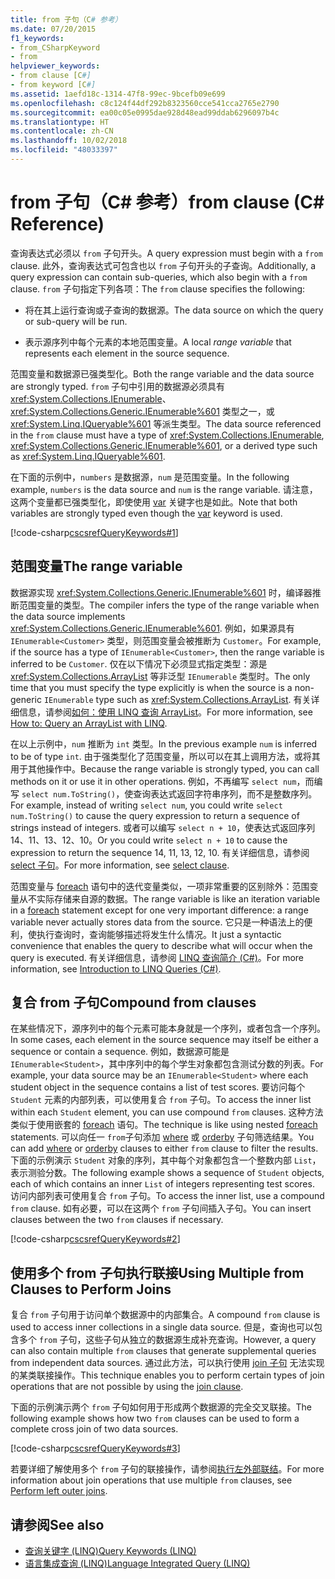 ```yaml
---
title: from 子句（C# 参考）
ms.date: 07/20/2015
f1_keywords:
- from_CSharpKeyword
- from
helpviewer_keywords:
- from clause [C#]
- from keyword [C#]
ms.assetid: 1aefd18c-1314-47f8-99ec-9bcefb09e699
ms.openlocfilehash: c8c124f44df292b8323560cce541cca2765e2790
ms.sourcegitcommit: ea00c05e0995dae928d48ead99ddab6296097b4c
ms.translationtype: HT
ms.contentlocale: zh-CN
ms.lasthandoff: 10/02/2018
ms.locfileid: "48033397"
---
```

# <a name="from-clause-c-reference"></a><span data-ttu-id="d9ebf-102">from 子句（C# 参考）</span><span class="sxs-lookup"><span data-stu-id="d9ebf-102">from clause (C# Reference)</span></span>

<span data-ttu-id="d9ebf-103">查询表达式必须以 `from` 子句开头。</span><span class="sxs-lookup"><span data-stu-id="d9ebf-103">A query expression must begin with a `from` clause.</span></span> <span data-ttu-id="d9ebf-104">此外，查询表达式可包含也以 `from` 子句开头的子查询。</span><span class="sxs-lookup"><span data-stu-id="d9ebf-104">Additionally, a query expression can contain sub-queries, which also begin with a `from` clause.</span></span> <span data-ttu-id="d9ebf-105">`from` 子句指定下列各项：</span><span class="sxs-lookup"><span data-stu-id="d9ebf-105">The `from` clause specifies the following:</span></span>

- <span data-ttu-id="d9ebf-106">将在其上运行查询或子查询的数据源。</span><span class="sxs-lookup"><span data-stu-id="d9ebf-106">The data source on which the query or sub-query will be run.</span></span>

- <span data-ttu-id="d9ebf-107">表示源序列中每个元素的本地范围变量。</span><span class="sxs-lookup"><span data-stu-id="d9ebf-107">A local *range variable* that represents each element in the source sequence.</span></span>

<span data-ttu-id="d9ebf-108">范围变量和数据源已强类型化。</span><span class="sxs-lookup"><span data-stu-id="d9ebf-108">Both the range variable and the data source are strongly typed.</span></span> <span data-ttu-id="d9ebf-109">`from` 子句中引用的数据源必须具有 <xref:System.Collections.IEnumerable>、<xref:System.Collections.Generic.IEnumerable%601> 类型之一，或 <xref:System.Linq.IQueryable%601> 等派生类型。</span><span class="sxs-lookup"><span data-stu-id="d9ebf-109">The data source referenced in the `from` clause must have a type of <xref:System.Collections.IEnumerable>, <xref:System.Collections.Generic.IEnumerable%601>, or a derived type such as <xref:System.Linq.IQueryable%601>.</span></span>

<span data-ttu-id="d9ebf-110">在下面的示例中，`numbers` 是数据源，`num` 是范围变量。</span><span class="sxs-lookup"><span data-stu-id="d9ebf-110">In the following example, `numbers` is the data source and `num` is the range variable.</span></span> <span data-ttu-id="d9ebf-111">请注意，这两个变量都已强类型化，即使使用 [var](var.md) 关键字也是如此。</span><span class="sxs-lookup"><span data-stu-id="d9ebf-111">Note that both variables are strongly typed even though the [var](var.md) keyword is used.</span></span>

[!code-csharp[cscsrefQueryKeywords#1](~/samples/snippets/csharp/VS_Snippets_VBCSharp/CsCsrefQueryKeywords/CS/From.cs#1)]

## <a name="the-range-variable"></a><span data-ttu-id="d9ebf-112">范围变量</span><span class="sxs-lookup"><span data-stu-id="d9ebf-112">The range variable</span></span>

<span data-ttu-id="d9ebf-113">数据源实现 <xref:System.Collections.Generic.IEnumerable%601> 时，编译器推断范围变量的类型。</span><span class="sxs-lookup"><span data-stu-id="d9ebf-113">The compiler infers the type of the range variable when the data source implements <xref:System.Collections.Generic.IEnumerable%601>.</span></span> <span data-ttu-id="d9ebf-114">例如，如果源具有 `IEnumerable<Customer>` 类型，则范围变量会被推断为 `Customer`。</span><span class="sxs-lookup"><span data-stu-id="d9ebf-114">For example, if the source has a type of `IEnumerable<Customer>`, then the range variable is inferred to be `Customer`.</span></span> <span data-ttu-id="d9ebf-115">仅在以下情况下必须显式指定类型：源是 <xref:System.Collections.ArrayList> 等非泛型 `IEnumerable` 类型时。</span><span class="sxs-lookup"><span data-stu-id="d9ebf-115">The only time that you must specify the type explicitly is when the source is a non-generic `IEnumerable` type such as <xref:System.Collections.ArrayList>.</span></span> <span data-ttu-id="d9ebf-116">有关详细信息，请参阅[如何：使用 LINQ 查询 ArrayList](../../programming-guide/concepts/linq/how-to-query-an-arraylist-with-linq.md)。</span><span class="sxs-lookup"><span data-stu-id="d9ebf-116">For more information, see [How to: Query an ArrayList with LINQ](../../programming-guide/concepts/linq/how-to-query-an-arraylist-with-linq.md).</span></span>

<span data-ttu-id="d9ebf-117">在以上示例中，`num` 推断为 `int` 类型。</span><span class="sxs-lookup"><span data-stu-id="d9ebf-117">In the previous example `num` is inferred to be of type `int`.</span></span> <span data-ttu-id="d9ebf-118">由于强类型化了范围变量，所以可以在其上调用方法，或将其用于其他操作中。</span><span class="sxs-lookup"><span data-stu-id="d9ebf-118">Because the range variable is strongly typed, you can call methods on it or use it in other operations.</span></span> <span data-ttu-id="d9ebf-119">例如，不再编写 `select num`，而编写 `select num.ToString()`，使查询表达式返回字符串序列，而不是整数序列。</span><span class="sxs-lookup"><span data-stu-id="d9ebf-119">For example, instead of writing `select num`, you could write `select num.ToString()` to cause the query expression to return a sequence of strings instead of integers.</span></span> <span data-ttu-id="d9ebf-120">或者可以编写 `select n + 10`，使表达式返回序列 14、11、13、12、10。</span><span class="sxs-lookup"><span data-stu-id="d9ebf-120">Or you could write `select n + 10` to cause the expression to return the sequence 14, 11, 13, 12, 10.</span></span> <span data-ttu-id="d9ebf-121">有关详细信息，请参阅 [select 子句](select-clause.md)。</span><span class="sxs-lookup"><span data-stu-id="d9ebf-121">For more information, see [select clause](select-clause.md).</span></span>

<span data-ttu-id="d9ebf-122">范围变量与 [foreach](foreach-in.md) 语句中的迭代变量类似，一项非常重要的区别除外：范围变量从不实际存储来自源的数据。</span><span class="sxs-lookup"><span data-stu-id="d9ebf-122">The range variable is like an iteration variable in a [foreach](foreach-in.md) statement except for one very important difference: a range variable never actually stores data from the source.</span></span> <span data-ttu-id="d9ebf-123">它只是一种语法上的便利，使执行查询时，查询能够描述将发生什么情况。</span><span class="sxs-lookup"><span data-stu-id="d9ebf-123">It just a syntactic convenience that enables the query to describe what will occur when the query is executed.</span></span> <span data-ttu-id="d9ebf-124">有关详细信息，请参阅 [LINQ 查询简介 (C#)](../../programming-guide/concepts/linq/introduction-to-linq-queries.md)。</span><span class="sxs-lookup"><span data-stu-id="d9ebf-124">For more information, see [Introduction to LINQ Queries (C#)](../../programming-guide/concepts/linq/introduction-to-linq-queries.md).</span></span>

## <a name="compound-from-clauses"></a><span data-ttu-id="d9ebf-125">复合 from 子句</span><span class="sxs-lookup"><span data-stu-id="d9ebf-125">Compound from clauses</span></span>

<span data-ttu-id="d9ebf-126">在某些情况下，源序列中的每个元素可能本身就是一个序列，或者包含一个序列。</span><span class="sxs-lookup"><span data-stu-id="d9ebf-126">In some cases, each element in the source sequence may itself be either a sequence or contain a sequence.</span></span> <span data-ttu-id="d9ebf-127">例如，数据源可能是 `IEnumerable<Student>`，其中序列中的每个学生对象都包含测试分数的列表。</span><span class="sxs-lookup"><span data-stu-id="d9ebf-127">For example, your data source may be an `IEnumerable<Student>` where each student object in the sequence contains a list of test scores.</span></span> <span data-ttu-id="d9ebf-128">要访问每个 `Student` 元素的内部列表，可以使用复合 `from` 子句。</span><span class="sxs-lookup"><span data-stu-id="d9ebf-128">To access the inner list within each `Student` element, you can use compound `from` clauses.</span></span> <span data-ttu-id="d9ebf-129">这种方法类似于使用嵌套的 [foreach](foreach-in.md) 语句。</span><span class="sxs-lookup"><span data-stu-id="d9ebf-129">The technique is like using nested [foreach](foreach-in.md) statements.</span></span> <span data-ttu-id="d9ebf-130">可以向任一 `from`子句添加 [where](partial-method.md) 或 [orderby](orderby-clause.md) 子句筛选结果。</span><span class="sxs-lookup"><span data-stu-id="d9ebf-130">You can add [where](partial-method.md) or [orderby](orderby-clause.md) clauses to either `from` clause to filter the results.</span></span> <span data-ttu-id="d9ebf-131">下面的示例演示 `Student` 对象的序列，其中每个对象都包含一个整数内部 `List`，表示测验分数。</span><span class="sxs-lookup"><span data-stu-id="d9ebf-131">The following example shows a sequence of `Student` objects, each of which contains an inner `List` of integers representing test scores.</span></span> <span data-ttu-id="d9ebf-132">访问内部列表可使用复合 `from` 子句。</span><span class="sxs-lookup"><span data-stu-id="d9ebf-132">To access the inner list, use a compound `from` clause.</span></span> <span data-ttu-id="d9ebf-133">如有必要，可以在这两个 `from` 子句间插入子句。</span><span class="sxs-lookup"><span data-stu-id="d9ebf-133">You can insert clauses between the two `from` clauses if necessary.</span></span>

[!code-csharp[cscsrefQueryKeywords#2](~/samples/snippets/csharp/VS_Snippets_VBCSharp/CsCsrefQueryKeywords/CS/From.cs#2)]

## <a name="using-multiple-from-clauses-to-perform-joins"></a><span data-ttu-id="d9ebf-134">使用多个 from 子句执行联接</span><span class="sxs-lookup"><span data-stu-id="d9ebf-134">Using Multiple from Clauses to Perform Joins</span></span>

<span data-ttu-id="d9ebf-135">复合 `from` 子句用于访问单个数据源中的内部集合。</span><span class="sxs-lookup"><span data-stu-id="d9ebf-135">A compound `from` clause is used to access inner collections in a single data source.</span></span> <span data-ttu-id="d9ebf-136">但是，查询也可以包含多个 `from` 子句，这些子句从独立的数据源生成补充查询。</span><span class="sxs-lookup"><span data-stu-id="d9ebf-136">However, a query can also contain multiple `from` clauses that generate supplemental queries from independent data sources.</span></span> <span data-ttu-id="d9ebf-137">通过此方法，可以执行使用 [join 子句](join-clause.md) 无法实现的某类联接操作。</span><span class="sxs-lookup"><span data-stu-id="d9ebf-137">This technique enables you to perform certain types of join operations that are not possible by using the [join clause](join-clause.md).</span></span>

<span data-ttu-id="d9ebf-138">下面的示例演示两个 `from` 子句如何用于形成两个数据源的完全交叉联接。</span><span class="sxs-lookup"><span data-stu-id="d9ebf-138">The following example shows how two `from` clauses can be used to form a complete cross join of two data sources.</span></span>

[!code-csharp[cscsrefQueryKeywords#3](~/samples/snippets/csharp/VS_Snippets_VBCSharp/CsCsrefQueryKeywords/CS/From.cs#3)]

<span data-ttu-id="d9ebf-139">若要详细了解使用多个 `from` 子句的联接操作，请参阅[执行左外部联结](../../linq/perform-left-outer-joins.md)。</span><span class="sxs-lookup"><span data-stu-id="d9ebf-139">For more information about join operations that use multiple `from` clauses, see [Perform left outer joins](../../linq/perform-left-outer-joins.md).</span></span>

## <a name="see-also"></a><span data-ttu-id="d9ebf-140">请参阅</span><span class="sxs-lookup"><span data-stu-id="d9ebf-140">See also</span></span>

- [<span data-ttu-id="d9ebf-141">查询关键字 (LINQ)</span><span class="sxs-lookup"><span data-stu-id="d9ebf-141">Query Keywords (LINQ)</span></span>](query-keywords.md)  
- [<span data-ttu-id="d9ebf-142">语言集成查询 (LINQ)</span><span class="sxs-lookup"><span data-stu-id="d9ebf-142">Language Integrated Query (LINQ)</span></span>](../../linq/index.md)  
